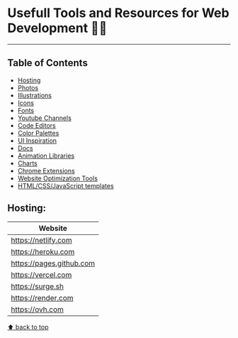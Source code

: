 # Usefull Tools and Resources for Web Development 👨‍💻

---

## Table of Contents

- [Hosting](#hosting)
- [Photos](#photos)
- [Illustrations](#illustrations)
- [Icons](#icons)
- [Fonts](#fonts)
- [Youtube Channels](#youtube-channels)
- [Code Editors](#code-editors)
- [Color Palettes](#color-palettes)
- [UI Inspiration](#ui-inspiration)
- [Docs](#docs)
- [Animation Libraries](#animation-libraries)
- [Charts](#charts)
- [Chrome Extensions](#chrome-extensions)
- [Website Optimization Tools](#website-optimization-tools)
- [HTML/CSS/JavaScript templates](#htmlcssjavascript-templates)

## Hosting:  

| Website |
| ------- |
| https://netlify.com | 
| https://heroku.com |  
| https://pages.github.com |  
| https://vercel.com |  
| https://surge.sh |  
| https://render.com |
| https://ovh.com |

[⬆ back to top](#table-of-contents)
